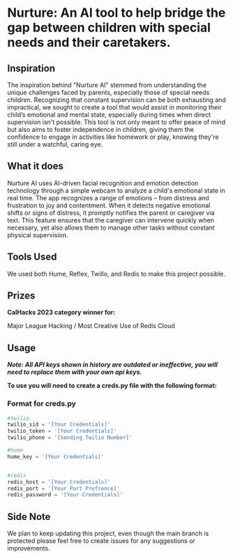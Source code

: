 # **Nurture**: An AI tool to help bridge the gap between children with special needs and their caretakers.

## Inspiration
The inspiration behind "Nurture AI" stemmed from understanding the unique challenges faced by parents, especially those of special needs children. Recognizing that constant supervision can be both exhausting and impractical, we sought to create a tool that would assist in monitoring their child’s emotional and mental state, especially during times when direct supervision isn't possible. This tool is not only meant to offer peace of mind but also aims to foster independence in children, giving them the confidence to engage in activities like homework or play, knowing they're still under a watchful, caring eye.


## What it does
Nurture AI uses AI-driven facial recognition and emotion detection technology through a simple webcam to analyze a child's emotional state in real time. The app recognizes a range of emotions – from distress and frustration to joy and contentment. When it detects negative emotional shifts or signs of distress, it promptly notifies the parent or caregiver via text. This feature ensures that the caregiver can intervene quickly when necessary, yet also allows them to manage other tasks without constant physical supervision.


## Tools Used
We used both Hume, Reflex, Twillo, and Redis to make this project possible. 


## Prizes
**CalHacks 2023 category winner for:**

Major League Hacking / Most Creative Use of Redis Cloud


## Usage
***Note: All API keys shown in history are outdated or ineffective, you will need to replace them with your own api keys.***

**To use you will need to create a creds.py file with the following format:**

### Format for creds.py
``` python
#twilio
twilio_sid = '[Your Credentials]'
twilio_token = '[Your Credentials]'
twilio_phone = '[Sending Twilio Number]'

#hume
hume_key = '[Your Credentials]'


#redis
redis_host = '[Your Credentials]'
redis_port = '[Your Port Prefrence]'
redis_password = '[Your Credentials]'
```

## Side Note
We plan to keep updating this project, even though the main branch is protected please feel free to create issues for any suggestions or improvements.
